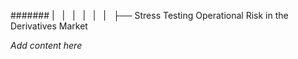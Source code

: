 ####### |   |   |   |   |   |   ├── Stress Testing Operational Risk in the Derivatives Market

*Add content here*